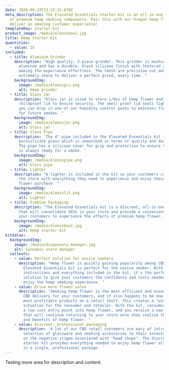 ```yaml
---
date: 2020-09-23T13:22:25.678Z
meta_description: The Elevated Essentials starter kit is an all-in-one package
  of premium hemp smoking components. Pair this with our Oregon hemp flower to
  deliver an amazing customer experience!
templateKey: starter-kit
product_image: /media/eleessbox2.jpg
title: Hemp Starter Kit
quantities:
  - value: 25
included:
  - title: Aluminum Grinder
    description: "High quality, 3-piece grinder. This grinder is machined out of
      aluminum and has a durable, black silicone finish with textured sides
      making the experience effortless. The teeth are precision cut and
      extremely sharp to deliver a perfect grind, every time. "
    backgroundImg:
      image: /media/eleessgri.png
      alt: Hemp grinder
  - title: Glass Jar
    description: "Glass jar is sized to store 1/8oz of hemp flower and includes a
      childproof lid to ensure security. The smell proof lid seals tightly, and
      you can drop in one of our humidity control packs to maintain freshness
      for future smokes. "
    backgroundImg:
      image: /media/eleessjar.png
      alt: Glass jar
  - title: Glass Pipe
    description: 'The 4" pipe included in the Elevated Essentials kit is made from
      borosilicate glass which is unmatched in terms of quality and durability.
      The pipe has a silicone cover for grip and protection to ensure this pipe
      is always ready for a smoke. '
    backgroundImg:
      image: /media/eleesspipe.png
      alt: Glass pipe
  - title: Lighter
    description: "A lighter is included in the kit so your customers can walk out of
      the store with everything they need to experience and enjoy their hemp
      flower purchase. "
    backgroundImg:
      image: /media/eleesslit.png
      alt: Lighter
  - title: Premium Packaging
    description: "The Elevated Essentials kit is a discreet, all-in-one solution
      that will consolidate SKUs in your store and provide a convenient way for
      your customers to experience the effects of premium hemp flower. "
    backgroundImg:
      image: /media/eleessbox2.jpg
      alt: Hemp starter kit
kitValue:
  backgroundImg:
    image: /media/dispensary_manager.jpg
    alt: Cannabis store manager
  callouts:
    - value: Perfect solution for novice smokers
      description: "Hemp flower is quickly gaining popularity among CBD users, and the
        Elevated Essentials kit is perfect for the novice smoker. With detailed
        instructions and everything included in the kit, it's the perfect
        solution to give your customers the confidence and tools needed to truly
        enjoy the hemp smoking experience. "
    - value: Drive more flower sales
      description: 'Smoking hemp flower is the most efficient and economical method of
        CBD delivery for your customers, and it also happens to be one of the
        most profitable products on a retail shelf. This creates a "win-win"
        situation for the consumer and retailer. With the kit, consumers receive
        a low cost entry point into hemp flower, and you receive a new customer
        that will continue returning to your store once they realize the value
        and benefits of hemp flower. '
    - value: Discreet, professional packaging
      description: 'A lot of our CBD retail customers are wary of introducing a
        selection of glassware and smoking accessories to their inventory based
        on the negative stigma associated with "head shops". The discreet
        starter kit provides everything needed to enjoy hemp flower all wrapped
        in a single, professional package. '
---
```

Testing more area for description and content.
